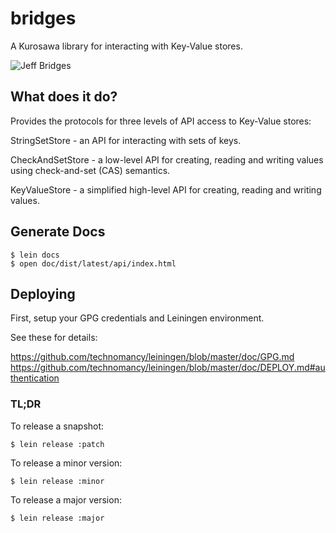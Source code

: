 # bridges

A Kurosawa library for interacting with Key-Value stores.

![Jeff Bridges](http://i.imgur.com/6pekpsV.jpg)


## What does it do?

Provides the protocols for three levels of API access to Key-Value stores:

StringSetStore - an API for interacting with sets of keys.

CheckAndSetStore - a low-level API for creating, reading and writing values using check-and-set (CAS) semantics.

KeyValueStore - a simplified high-level API for creating, reading and writing values.


## Generate Docs

    $ lein docs
    $ open doc/dist/latest/api/index.html
    
## Deploying 

First, setup your GPG credentials and Leiningen environment.

See these for details:

https://github.com/technomancy/leiningen/blob/master/doc/GPG.md
https://github.com/technomancy/leiningen/blob/master/doc/DEPLOY.md#authentication

### TL;DR

To release a snapshot:

    $ lein release :patch

To release a minor version:

    $ lein release :minor
    
To release a major version:

    $ lein release :major
